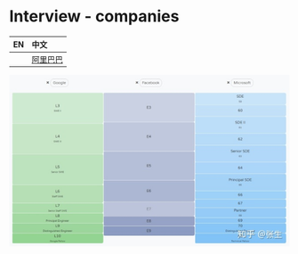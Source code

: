 # Interview - companies

| EN | 中文 |
| :--- | :--- |
|  | [阿里巴巴](alibaba.md) |

![compare](../../../assets/img/interview-compaines-compare.jpg)
